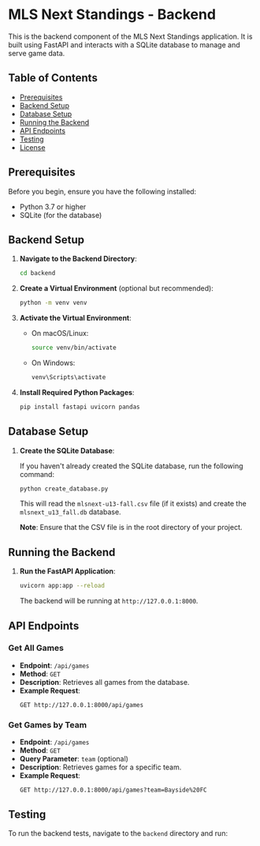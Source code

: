 # MLS Next Standings - Backend

This is the backend component of the MLS Next Standings application. It is built using FastAPI and interacts with a SQLite database to manage and serve game data.

## Table of Contents

- [Prerequisites](#prerequisites)
- [Backend Setup](#backend-setup)
- [Database Setup](#database-setup)
- [Running the Backend](#running-the-backend)
- [API Endpoints](#api-endpoints)
- [Testing](#testing)
- [License](#license)

## Prerequisites

Before you begin, ensure you have the following installed:

- Python 3.7 or higher
- SQLite (for the database)

## Backend Setup

1. **Navigate to the Backend Directory**:

   ```bash
   cd backend
   ```

2. **Create a Virtual Environment** (optional but recommended):

   ```bash
   python -m venv venv
   ```

3. **Activate the Virtual Environment**:

   - On macOS/Linux:

     ```bash
     source venv/bin/activate
     ```

   - On Windows:

     ```bash
     venv\Scripts\activate
     ```

4. **Install Required Python Packages**:

   ```bash
   pip install fastapi uvicorn pandas
   ```

## Database Setup

1. **Create the SQLite Database**:

   If you haven't already created the SQLite database, run the following command:

   ```bash
   python create_database.py
   ```

   This will read the `mlsnext-u13-fall.csv` file (if it exists) and create the `mlsnext_u13_fall.db` database.

   **Note**: Ensure that the CSV file is in the root directory of your project.

## Running the Backend

1. **Run the FastAPI Application**:

   ```bash
   uvicorn app:app --reload
   ```

   The backend will be running at `http://127.0.0.1:8000`.

## API Endpoints

### Get All Games

- **Endpoint**: `/api/games`
- **Method**: `GET`
- **Description**: Retrieves all games from the database.
- **Example Request**:
  ```
  GET http://127.0.0.1:8000/api/games
  ```

### Get Games by Team

- **Endpoint**: `/api/games`
- **Method**: `GET`
- **Query Parameter**: `team` (optional)
- **Description**: Retrieves games for a specific team.
- **Example Request**:
  ```
  GET http://127.0.0.1:8000/api/games?team=Bayside%20FC
  ```

## Testing

To run the backend tests, navigate to the `backend` directory and run:
